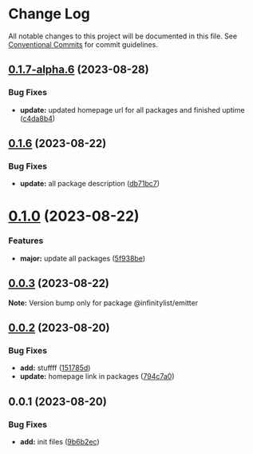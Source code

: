 # Change Log

All notable changes to this project will be documented in this file.
See [Conventional Commits](https://conventionalcommits.org) for commit guidelines.

## [0.1.7-alpha.6](https://github.com/InfinityBotList/node-sdk/compare/v0.1.7-alpha.5...v0.1.7-alpha.6) (2023-08-28)

### Bug Fixes

-   **update:** updated homepage url for all packages and finished uptime ([c4da8b4](https://github.com/InfinityBotList/node-sdk/commit/c4da8b422c8332e015d3601879925517b9b0091f))

## [0.1.6](https://github.com/InfinityBotList/node-sdk/compare/v0.1.5...v0.1.6) (2023-08-22)

### Bug Fixes

-   **update:** all package description ([db71bc7](https://github.com/InfinityBotList/node-sdk/commit/db71bc7d31dfd49a39f91e5cf22a84578488e412))

# [0.1.0](https://github.com/InfinityBotList/node-sdk/compare/v0.0.2-patch1...v0.1.0) (2023-08-22)

### Features

-   **major:** update all packages ([5f938be](https://github.com/InfinityBotList/node-sdk/commit/5f938be742864bc69b6579ceb667f367d169c971))

## [0.0.3](https://github.com/InfinityBotList/node-sdk/compare/@infinitylist/emitter@0.0.2...@infinitylist/emitter@0.0.3) (2023-08-22)

**Note:** Version bump only for package @infinitylist/emitter

## [0.0.2](https://github.com/InfinityBotList/node-sdk/compare/@infinitylist/emitter@0.0.1...@infinitylist/emitter@0.0.2) (2023-08-20)

### Bug Fixes

-   **add:** stuffff ([151785d](https://github.com/InfinityBotList/node-sdk/commit/151785d6e55543cedd59966f3047dce660f94ef1))
-   **update:** homepage link in packages ([794c7a0](https://github.com/InfinityBotList/node-sdk/commit/794c7a03f7479addfbe101f0a4f3294dda5ae0c6))

## 0.0.1 (2023-08-20)

### Bug Fixes

-   **add:** init files ([9b6b2ec](https://github.com/InfinityBotList/node-sdk/commit/9b6b2ec158a00281a303d9ca6e21ad69f1c954f1))
